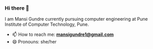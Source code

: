 ### Hi there 👋

I am Mansi Gundre currently pursuing computer engineering at
Pune Institute of Computer Technology, Pune.

- 📫 How to reach me: **mansigundre1@gmail.com**
- 😄 Pronouns: she/her

